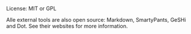 License: MIT or GPL

Alle external tools are also open source: Markdown, SmartyPants, GeSHi and Dot. See their websites for more information.
